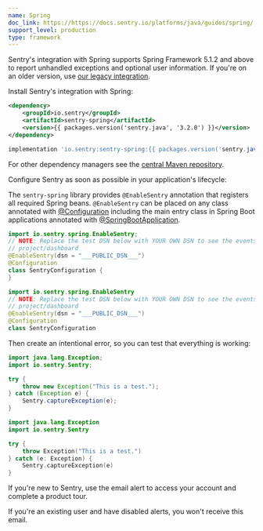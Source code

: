```yaml
---
name: Spring
doc_link: https://https://docs.sentry.io/platforms/java/guides/spring/
support_level: production
type: framework
---
```


<Alert level="info">
    Sentry's integration with Spring supports Spring Framework 5.1.2 and above to report unhandled exceptions and optional user information. If you're on an older version, use <a href=https://docs.sentry.io/platforms/java/guides/spring/legacy/>our legacy integration</a>.
</Alert>

Install Sentry's integration with Spring:

```xml {tabTitle:Maven}
<dependency>
    <groupId>io.sentry</groupId>
    <artifactId>sentry-spring</artifactId>
    <version>{{ packages.version('sentry.java', '3.2.0') }}</version>
</dependency>
```

```groovy {tabTitle:Gradle}
implementation 'io.sentry:sentry-spring:{{ packages.version('sentry.java', '3.2.0') }}'
```

For other dependency managers see the [central Maven repository](https://search.maven.org/artifact/io.sentry/sentry-spring).

Configure Sentry as soon as possible in your application's lifecycle:

<Note>

The `sentry-spring` library provides `@EnableSentry` annotation that registers all required Spring beans. `@EnableSentry` can be placed on any class annotated with [@Configuration](https://docs.spring.io/spring-framework/docs/current/javadoc-api/org/springframework/context/annotation/Configuration.html) including the main entry class in Spring Boot applications annotated with [@SpringBootApplication](https://docs.spring.io/spring-boot/docs/current/api/org/springframework/boot/autoconfigure/SpringBootApplication.html).

</Note>

```java {tabTitle:Java}
import io.sentry.spring.EnableSentry;
// NOTE: Replace the test DSN below with YOUR OWN DSN to see the events from this app in your Sentry
// project/dashboard
@EnableSentry(dsn = "___PUBLIC_DSN___")
@Configuration
class SentryConfiguration {
}
```

```kotlin {tabTitle:Kotlin}
import io.sentry.spring.EnableSentry
// NOTE: Replace the test DSN below with YOUR OWN DSN to see the events from this app in your Sentry
// project/dashboard
@EnableSentry(dsn = "___PUBLIC_DSN___")
@Configuration
class SentryConfiguration
```

Then create an intentional error, so you can test that everything is working:

```java {tabTitle: Java}
import java.lang.Exception;
import io.sentry.Sentry;

try {
    throw new Exception("This is a test.");
} catch (Exception e) {
    Sentry.captureException(e);
}
```

```kotlin {tabTitle: Kotlin}
import java.lang.Exception
import io.sentry.Sentry

try {
    throw Exception("This is a test.")
} catch (e: Exception) {
    Sentry.captureException(e)
}
```

If you're new to Sentry, use the email alert to access your account and complete a product tour.

If you're an existing user and have disabled alerts, you won't receive this email.  
